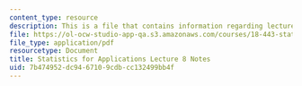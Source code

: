 ```yaml
---
content_type: resource
description: This is a file that contains information regarding lecture 8 notes.
file: https://ol-ocw-studio-app-qa.s3.amazonaws.com/courses/18-443-statistics-for-applications-spring-2015/7b474952dc9467109cdbcc132499bb4f_MIT18_443S15_LEC8.pdf
file_type: application/pdf
resourcetype: Document
title: Statistics for Applications Lecture 8 Notes
uid: 7b474952-dc94-6710-9cdb-cc132499bb4f
---
```

